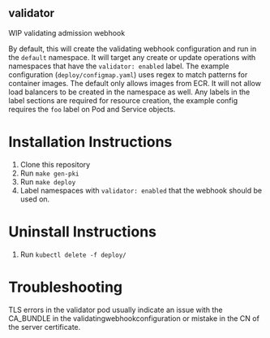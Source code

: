 validator
---------

WIP validating admission webhook

By default, this will create the validating webhook configuration and run in the `default` namespace. It will target any create or update operations with namespaces that have the `validator: enabled` label. The example configuration (`deploy/configmap.yaml`) uses regex to match patterns for container images. The default only allows images from ECR. It will not allow load balancers to be created in the namespace as well. Any labels in the label sections are required for resource creation, the example config requires the `foo` label on Pod and Service objects. 

Installation Instructions
=========

1. Clone this repository
2. Run `make gen-pki`
3. Run `make deploy`
4. Label namespaces with `validator: enabled` that the webhook should be used on.

Uninstall Instructions
=========

1. Run `kubectl delete -f deploy/`

Troubleshooting
=========

TLS errors in the validator pod usually indicate an issue with the CA_BUNDLE in the validatingwebhookconfiguration or mistake in the CN of the server certificate.
